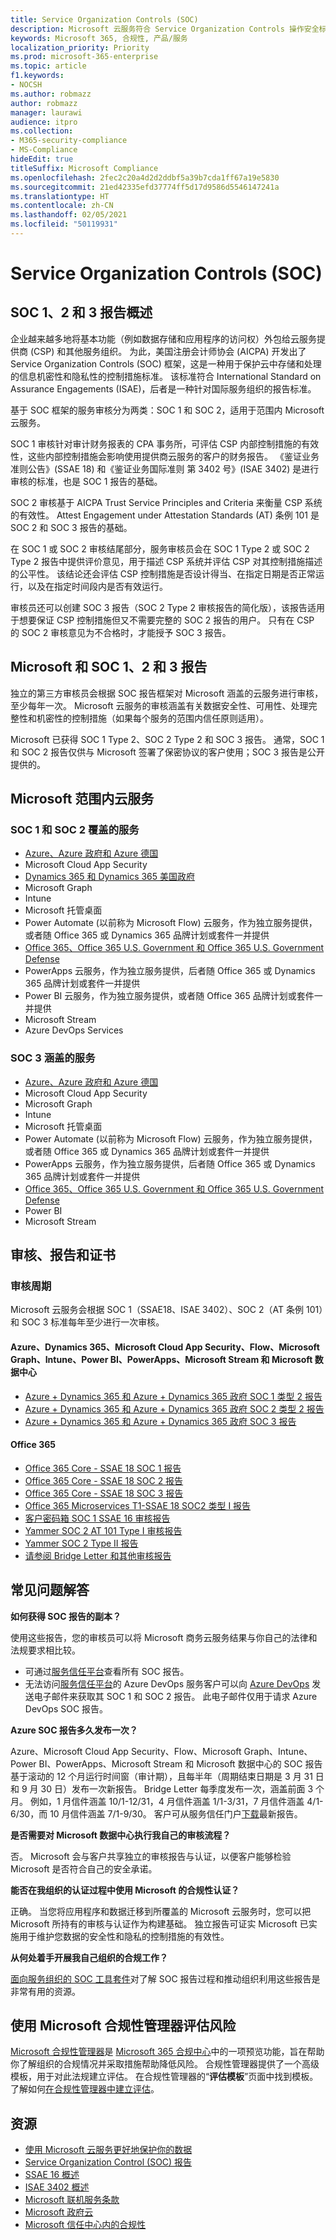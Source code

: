 ```yaml
---
title: Service Organization Controls (SOC)
description: Microsoft 云服务符合 Service Organization Controls 操作安全标准。
keywords: Microsoft 365, 合规性, 产品/服务
localization_priority: Priority
ms.prod: microsoft-365-enterprise
ms.topic: article
f1.keywords:
- NOCSH
ms.author: robmazz
author: robmazz
manager: laurawi
audience: itpro
ms.collection:
- M365-security-compliance
- MS-Compliance
hideEdit: true
titleSuffix: Microsoft Compliance
ms.openlocfilehash: 2fec2c20a4d2d2ddbf5a39b7cda1ff67a19e5830
ms.sourcegitcommit: 21ed42335efd37774ff5d17d9586d5546147241a
ms.translationtype: HT
ms.contentlocale: zh-CN
ms.lasthandoff: 02/05/2021
ms.locfileid: "50119931"
---
```

# <a name="service-organization-controls-soc"></a>Service Organization Controls (SOC)

## <a name="soc-1-2-and-3-reports-overview"></a>SOC 1、2 和 3 报告概述

企业越来越多地将基本功能（例如数据存储和应用程序的访问权）外包给云服务提供商 (CSP) 和其他服务组织。 为此，美国注册会计师协会 (AICPA) 开发出了 Service Organization Controls (SOC) 框架，这是一种用于保护云中存储和处理的信息机密性和隐私性的控制措施标准。 该标准符合 International Standard on Assurance Engagements (ISAE)，后者是一种针对国际服务组织的报告标准。

基于 SOC 框架的服务审核分为两类：SOC 1 和 SOC 2，适用于范围内 Microsoft 云服务。

SOC 1 审核针对审计财务报表的 CPA 事务所，可评估 CSP 内部控制措施的有效性，这些内部控制措施会影响使用提供商云服务的客户的财务报告。 《鉴证业务准则公告》(SSAE 18) 和《鉴证业务国际准则 第 3402 号》(ISAE 3402) 是进行审核的标准，也是 SOC 1 报告的基础。

SOC 2 审核基于 AICPA Trust Service Principles and Criteria 来衡量 CSP 系统的有效性。 Attest Engagement under Attestation Standards (AT) 条例 101 是 SOC 2 和 SOC 3 报告的基础。

在 SOC 1 或 SOC 2 审核结尾部分，服务审核员会在 SOC 1 Type 2 或 SOC 2 Type 2 报告中提供评价意见，用于描述 CSP 系统并评估 CSP 对其控制措施描述的公平性。 该结论还会评估 CSP 控制措施是否设计得当、在指定日期是否正常运行，以及在指定时间段内是否有效运行。

审核员还可以创建 SOC 3 报告（SOC 2 Type 2 审核报告的简化版），该报告适用于想要保证 CSP 控制措施但又不需要完整的 SOC 2 报告的用户。 只有在 CSP 的 SOC 2 审核意见为不合格时，才能授予 SOC 3 报告。

## <a name="microsoft-and-soc-1-2-and-3-reports"></a>Microsoft 和 SOC 1、2 和 3 报告

独立的第三方审核员会根据 SOC 报告框架对 Microsoft 涵盖的云服务进行审核，至少每年一次。 Microsoft 云服务的审核涵盖有关数据安全性、可用性、处理完整性和机密性的控制措施（如果每个服务的范围内信任原则适用）。

Microsoft 已获得 SOC 1 Type 2、SOC 2 Type 2 和 SOC 3 报告。 通常，SOC 1 和 SOC 2 报告仅供与 Microsoft 签署了保密协议的客户使用；SOC 3 报告是公开提供的。

## <a name="microsoft-in-scope-cloud-services"></a>Microsoft 范围内云服务

### <a name="covered-services-for-soc-1-and-soc-2"></a>SOC 1 和 SOC 2 覆盖的服务

- [Azure、Azure 政府和 Azure 德国](https://aka.ms/AzureCompliance)
- Microsoft Cloud App Security
- [Dynamics 365 和 Dynamics 365 美国政府](https://aka.ms/d365-compliance-list)
- Microsoft Graph
- Intune
- Microsoft 托管桌面
- Power Automate (以前称为 Microsoft Flow) 云服务，作为独立服务提供，或者随 Office 365 或 Dynamics 365 品牌计划或套件一并提供
- [Office 365、Office 365 U.S. Government 和 Office 365 U.S. Government Defense](https://go.microsoft.com/fwlink/p/?LinkID=2077751)
- PowerApps 云服务，作为独立服务提供，后者随 Office 365 或 Dynamics 365 品牌计划或套件一并提供
- Power BI 云服务，作为独立服务提供，或者随 Office 365 品牌计划或套件一并提供
- Microsoft Stream
- Azure DevOps Services

### <a name="covered-services-for-soc-3"></a>SOC 3 涵盖的服务

- [Azure、Azure 政府和 Azure 德国](https://aka.ms/AzureCompliance)
- Microsoft Cloud App Security
- Microsoft Graph
- Intune
- Microsoft 托管桌面
- Power Automate (以前称为 Microsoft Flow) 云服务，作为独立服务提供，或者随 Office 365 或 Dynamics 365 品牌计划或套件一并提供
- PowerApps 云服务，作为独立服务提供，后者随 Office 365 或 Dynamics 365 品牌计划或套件一并提供
- [Office 365、Office 365 U.S. Government 和 Office 365 U.S. Government Defense](https://go.microsoft.com/fwlink/p/?LinkID=2077751)
- Power BI
- Microsoft Stream

## <a name="audits-reports-and-certificates"></a>审核、报告和证书

### <a name="audit-cycle"></a>审核周期

Microsoft 云服务会根据 SOC 1（SSAE18、ISAE 3402）、SOC 2（AT 条例 101）和 SOC 3 标准每年至少进行一次审核。

#### <a name="azure-dynamics-365-microsoft-cloud-app-security-flow-microsoft-graph-intune-power-bi-powerapps-microsoft-stream-and-microsoft-datacenters"></a>Azure、Dynamics 365、Microsoft Cloud App Security、Flow、Microsoft Graph、Intune、Power BI、PowerApps、Microsoft Stream 和 Microsoft 数据中心

- [Azure + Dynamics 365 和 Azure + Dynamics 365 政府 SOC 1 类型 2 报告](https://aka.ms/azuresoc1auditreport)
- [Azure + Dynamics 365 和 Azure + Dynamics 365 政府 SOC 2 类型 2 报告](https://aka.ms/azuresoc2auditreport)
- [Azure + Dynamics 365 和 Azure + Dynamics 365 政府 SOC 3 报告](https://aka.ms/azuresoc3auditreport)

#### <a name="office-365"></a>Office 365

- [Office 365 Core - SSAE 18 SOC 1 报告](https://aka.ms/o365SOC-1)
- [Office 365 Core - SSAE 18 SOC 2 报告](https://aka.ms/o365SOC-2)
- [Office 365 Core - SSAE 18 SOC 3 报告](https://aka.ms/o365SOC-3)
- [Office 365 Microservices T1-SSAE 18 SOC2 类型 I 报告](https://aka.ms/o365-MS-SOC-2-type1)
- [客户密码箱 SOC 1 SSAE 16 审核报告](https://aka.ms/Office365CustomerLockboxSOCAuditReport)
- [Yammer SOC 2 AT 101 Type I 审核报告](https://aka.ms/YammerSOC2Type1AuditReport)
- [Yammer SOC 2 Type II 报告](https://aka.ms/yammerSOC-2)
- [请参阅 Bridge Letter 和其他审核报告](https://aka.ms/auditreports)

## <a name="frequently-asked-questions"></a>常见问题解答

**如何获得 SOC 报告的副本？**

使用这些报告，您的审核员可以将 Microsoft 商务云服务结果与你自己的法律和法规要求相比较。

- 可通过[服务信任平台](https://www.microsoft.com/trustcenter/STP/default.aspx)查看所有 SOC 报告。
- 无法访问[服务信任平台](https://www.microsoft.com/trustcenter/STP/default.aspx)的 Azure DevOps 服务客户可以向 [Azure DevOps](mailto:AzureDevOpsSOCReport@microsoft.com) 发送电子邮件来获取其 SOC 1 和 SOC 2 报告。 此电子邮件仅用于请求 Azure DevOps SOC 报告。

**Azure SOC 报告多久发布一次？**

Azure、Microsoft Cloud App Security、Flow、Microsoft Graph、Intune、Power BI、PowerApps、Microsoft Stream 和 Microsoft 数据中心的 SOC 报告基于滚动的 12 个月运行时间窗（审计期），且每半年（周期结束日期是 3 月 31 日和 9 月 30 日）发布一次新报告。 Bridge Letter 每季度发布一次，涵盖前面 3 个月。 例如，1 月信件涵盖 10/1-12/31，4 月信件涵盖 1/1-3/31，7 月信件涵盖 4/1-6/30，而 10 月信件涵盖 7/1-9/30。 客户可从服务信任门户[下载](https://aka.ms/stp)最新报告。

**是否需要对 Microsoft 数据中心执行我自己的审核流程？**

否。 Microsoft 会与客户共享独立的审核报告与认证，以便客户能够检验 Microsoft 是否符合自己的安全承诺。

**能否在我组织的认证过程中使用 Microsoft 的合规性认证？**

正确。 当您将应用程序和数据迁移到所覆盖的 Microsoft 云服务时，您可以把 Microsoft 所持有的审核与认证作为构建基础。 独立报告可证实 Microsoft 已实施用于维护您数据的安全性和隐私的控制措施的有效性。

**从何处着手开展我自己组织的合规工作？**

[面向服务组织的 SOC 工具套件](https://aka.ms/soc-toolkit)对了解 SOC 报告过程和推动组织利用这些报告是非常有用的资源。

## <a name="use-microsoft-compliance-manager-to-assess-your-risk"></a>使用 Microsoft 合规性管理器评估风险

[Microsoft 合规性管理器](/microsoft-365/compliance/compliance-manager)是 [Microsoft 365 合规中心](/microsoft-365/compliance/microsoft-365-compliance-center)中的一项预览功能，旨在帮助你了解组织的合规情况并采取措施帮助降低风险。 合规性管理器提供了一个高级模板，用于对此法规建立评估。 在合规性管理器的“**评估模板**”页面中找到模板。 了解如何[在合规性管理器中建立评估](/microsoft-365/compliance/compliance-manager-assessments)。

## <a name="resources"></a>资源

- [使用 Microsoft 云服务更好地保护你的数据](https://www.microsoft.com/trustcenter/guidance/protect-data)
- [Service Organization Control (SOC) 报告](https://aka.ms/mssocreports)
- [SSAE 16 概述](http://ssae16.com/SSAE16_overview.html)
- [ISAE 3402 概述](http://isae3402.com/ISAE3402_overview.html)
- [Microsoft 联机服务条款](https://aka.ms/Online-Services-Terms)
- [Microsoft 政府云](https://go.microsoft.com/fwlink/p/?linkid=2087246)
- [Microsoft 信任中心内的合规性](https://www.microsoft.com/trust-center/compliance/compliance-overview)
